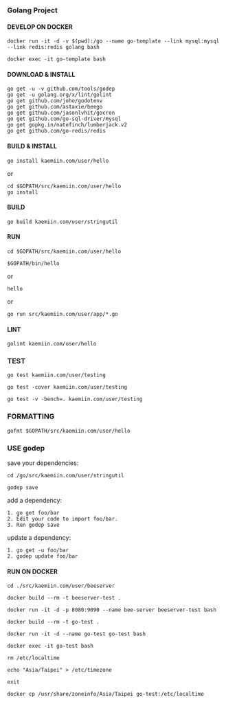 ### Golang Project

#### DEVELOP ON DOCKER

```
docker run -it -d -v $(pwd):/go --name go-template --link mysql:mysql --link redis:redis golang bash

docker exec -it go-template bash
```

#### DOWNLOAD & INSTALL

```
go get -u -v github.com/tools/godep
go get -u golang.org/x/lint/golint
go get github.com/joho/godotenv
go get github.com/astaxie/beego
go get github.com/jasonlvhit/gocron
go get github.com/go-sql-driver/mysql
go get gopkg.in/natefinch/lumberjack.v2
go get github.com/go-redis/redis
```

#### BUILD & INSTALL

```
go install kaemiin.com/user/hello
```

or

```
cd $GOPATH/src/kaemiin.com/user/hello
go install
```

#### BUILD

```
go build kaemiin.com/user/stringutil
```

#### RUN

```
cd $GOPATH/src/kaemiin.com/user/hello

$GOPATH/bin/hello
```

or

```
hello
```

or

```
go run src/kaemiin.com/user/app/*.go
```

#### LINT

```
golint kaemiin.com/user/hello
```

### TEST

```
go test kaemiin.com/user/testing

go test -cover kaemiin.com/user/testing

go test -v -bench=. kaemiin.com/user/testing
```

### FORMATTING

```
gofmt $GOPATH/src/kaemiin.com/user/hello
```

### USE godep

save your dependencies:

```
cd /go/src/kaemiin.com/user/stringutil

godep save
```

add a dependency:

```
1. go get foo/bar
2. Edit your code to import foo/bar.
3. Run godep save
```

update a dependency:

```
1. go get -u foo/bar
2. godep update foo/bar
```

#### RUN ON DOCKER

```
cd ./src/kaemiin.com/user/beeserver

docker build --rm -t beeserver-test .

docker run -it -d -p 8080:9090 --name bee-server beeserver-test bash
```

```
docker build --rm -t go-test .

docker run -it -d --name go-test go-test bash

docker exec -it go-test bash

rm /etc/localtime

echo "Asia/Taipei" > /etc/timezone

exit

docker cp /usr/share/zoneinfo/Asia/Taipei go-test:/etc/localtime
```
